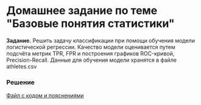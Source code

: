 # Домашнее задание по теме "Базовые понятия статистики"

__Задание.__ Решить задачу классификации при помощи обучения модели логистической регрессии. Качество модели оценивается путем подсчёта метрик TPR, FPR и построения графиков ROC-кривой, Precision-Recall. Данные для обучения модели хранятся в файле athletes.csv

### Решение
[Файл с кодом и пояснениями](/Projects/02_Python_statistics/01_Basic_of_statistics/Solution.ipynb)
